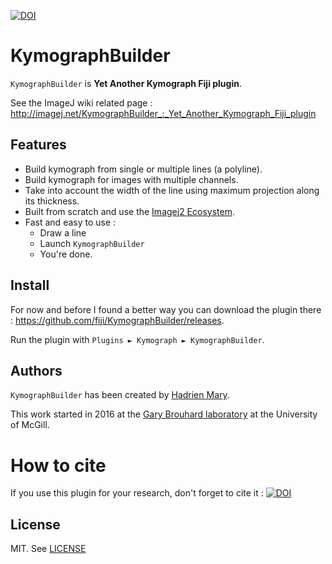 [![DOI](https://zenodo.org/badge/4163/hadim/KymographBuilder.svg)](https://zenodo.org/badge/latestdoi/4163/hadim/KymographBuilder)

# KymographBuilder

`KymographBuilder` is **Yet Another Kymograph Fiji plugin**.

See the ImageJ wiki related page : http://imagej.net/KymographBuilder_:_Yet_Another_Kymograph_Fiji_plugin

## Features

- Build kymograph from single or multiple lines (a polyline).
- Build kymograph for images with multiple channels.
- Take into account the width of the line using maximum projection along its thickness.
- Built from scratch and use the [Imagej2 Ecosystem](http://imagej.net/ImageJ2).
- Fast and easy to use :
    - Draw a line
    - Launch `KymographBuilder`
    - You're done.

## Install

For now and before I found a better way you can download the plugin there : https://github.com/fiji/KymographBuilder/releases.

Run the plugin with `Plugins ► Kymograph ► KymographBuilder`.

## Authors

`KymographBuilder` has been created by [Hadrien Mary](mailto:hadrien.mary@gmail.com).

This work started in 2016 at the [Gary Brouhard laboratory](http://brouhardlab.mcgill.ca/) at the University of McGill.

# How to cite

If you use this plugin for your research, don't forget to cite it : [![DOI](https://zenodo.org/badge/4163/hadim/KymographBuilder.svg)](https://zenodo.org/badge/latestdoi/4163/hadim/KymographBuilder)

## License

MIT. See [LICENSE](LICENSE)
